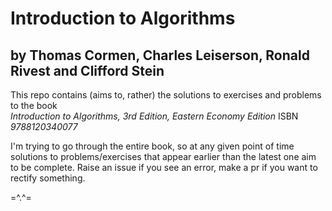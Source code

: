 # Introduction to Algorithms
## by Thomas Cormen, Charles Leiserson, Ronald Rivest and Clifford Stein

This repo contains (aims to, rather) the solutions to exercises and problems to the book  
*Introduction to Algorithms, 3rd Edition, Eastern Economy Edition* 
ISBN *9788120340077*

I'm trying to go through the entire book, so at any given point of time solutions to problems/exercises that appear earlier than the latest one aim to be complete.
Raise an issue if you see an error, make a pr if you want to rectify something.

=^.^=
